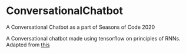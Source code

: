 # ConversationalChatbot
A Conversational Chatbot as a part of Seasons of Code 2020

A Conversational chatbot made using tensorflow on principles of RNNs.
Adapted from [this](https://github.com/suriyadeepan/practical_seq2seq)
